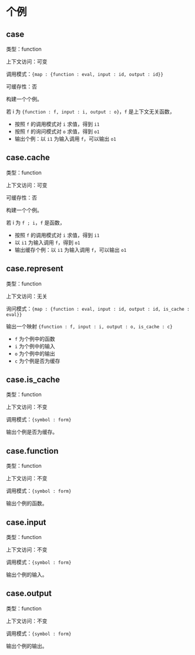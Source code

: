 # 个例

## case

类型：function

上下文访问：可变

调用模式：`{map : {function : eval, input : id, output : id}}`

可缓存性：否

构建一个个例。

若 i 为 `{function : f, input : i, output : o}`，`f` 是上下文无关函数，

- 按照 `f` 的调用模式对 `i` 求值，得到 `i1`
- 按照 `f` 的询问模式对 `o` 求值，得到 `o1`
- 输出个例：以 `i1` 为输入调用 `f`，可以输出 `o1`

## case.cache

类型：function

上下文访问：可变

可缓存性：否

构建一个个例。

若 i 为 `f ; i`，`f` 是函数，

- 按照 `f` 的调用模式对 `i` 求值，得到 `i1`
- 以 `i1` 为输入调用 `f`，得到 `o1`
- 输出缓存个例：以 `i1` 为输入调用 `f`，可以输出 `o1`

## case.represent

类型：function

上下文访问：无关

询问模式：`{map : {function : eval, input : id, output : id, is_cache : eval}}`

输出一个映射 `{function : f, input : i, output : o, is_cache : c}`

- `f` 为个例中的函数
- `i` 为个例中的输入
- `o` 为个例中的输出
- `c` 为个例是否为缓存

## case.is_cache

类型：function

上下文访问：不变

调用模式：`{symbol : form}`

输出个例是否为缓存。

## case.function

类型：function

上下文访问：不变

调用模式：`{symbol : form}`

输出个例的函数。

## case.input

类型：function

上下文访问：不变

调用模式：`{symbol : form}`

输出个例的输入。

## case.output

类型：function

上下文访问：不变

调用模式：`{symbol : form}`

输出个例的输出。
